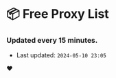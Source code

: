 # :package: Free Proxy List
### Updated every 15 minutes.

- Last updated: `2024-05-10 23:05`

:heart:

